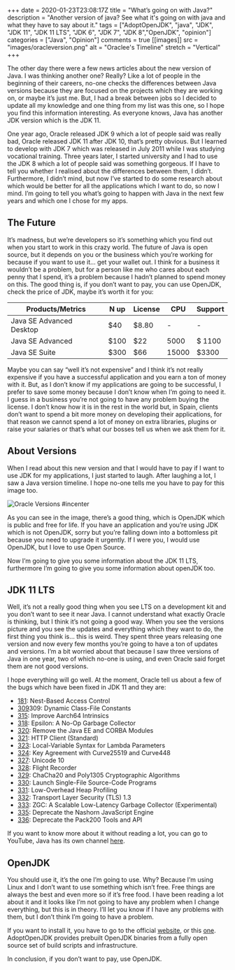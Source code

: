+++
date = 2020-01-23T23:08:17Z
title = "What’s going on with Java?"
description = "Another version of java? See what it's going on with java and what they have to say about it."
tags = ["AdoptOpenJDK", "java", "JDK", "JDK 11", "JDK 11 LTS", "JDK 6", "JDK 7", "JDK 8","OpenJDK", "opinion"]
categories = ["Java", "Opinion"]
comments = true
[[images]]
src = "images/oracleversion.png"
alt = "Oraclee's Timeline"
stretch = "Vertical"
+++

The other day there were a few news articles about the new version of Java. I was thinking another one? Really? Like a lot of people in the beginning of their careers, no-one checks the differences between Java versions because they are focused on the projects which they are working on, or maybe it’s just me. But, I had a break between jobs so I decided to update all my knowledge and one thing from my list was this one, so I hope you find this information interesting. As everyone knows, Java has another JDK version which is the JDK 11.

One year ago, Oracle released JDK 9 which a lot of people said was really bad, Oracle released JDK 11 after JDK 10, that’s pretty obvious. But I learned to develop with JDK 7 which was released in July 2011 while I was studying vocational training. Three years later, I started university and I had to use the JDK 8 which a lot of people said was something gorgeous. If I have to tell you whether I realised about the differences between them, I didn’t. Furthermore, I didn’t mind, but now I’ve started to do some research about which would be better for all the applications which I want to do, so now I mind. I’m going to tell you what’s going to happen with Java in the next few years and which one I chose for my apps.


## The Future

It’s madness, but we’re developers so it’s something which you find out when you start to work in this crazy world. The future of Java is open source, but it depends on you or the business which you’re working for because if you want to use it… get your wallet out. I think for a business it wouldn’t be a problem, but for a person like me who cares about each penny that I spend, it’s a problem because I hadn’t planned to spend money on this. The good thing is, if you don’t want to pay, you can use OpenJDK, check the price of JDK, maybe it’s worth it for you:

|  Products/Metrics | N up | License | CPU  | Support |
|---|---|---|---|---|
| Java SE Advanced Desktop  | $40  | $8.80  | - | -  |
| Java SE Advanced | $100  | $22  | 5000  | $ 1100  |
| Java SE Suite  | $300 | $66  | 15000  |  $3300 |

Maybe you can say “well it’s not expensive” and I think it’s not really expensive if you have a successful application and you earn a ton of money with it. But, as I don’t know if my applications are going to be successful, I prefer to save some money because I don’t know when I’m going to need it. I guess in a business you’re not going to have any problem buying the license. I don’t know how it is in the rest in the world but, in Spain, clients don’t want to spend a bit more money on developing their applications, for that reason we cannot spend a lot of money on extra libraries, plugins or raise your salaries or that’s what our bosses tell us when we ask them for it.

## About Versions

When I read about this new version and that I would have to pay if I want to use JDK for my applications, I just started to laugh. After laughing a lot, I saw a Java version timeline. I hope no-one tells me you have to pay for this image too.

![Oracle Versions #incenter](/images/oracleversion.png)

As you can see in the image, there’s a good thing, which is OpenJDK which is public and free for life. If you have an application and you’re using JDK which is not OpenJDK, sorry but you’re falling down into a bottomless pit because you need to upgrade it urgently. If I were you, I would use OpenJDK, but I love to use Open Source.

Now I’m going to give you some information about the JDK 11 LTS, furthermore I’m going to give you some information about openJDK too.

## JDK 11 LTS

Well, it’s not a really good thing when you see LTS on a development kit and you don’t want to see it near Java. I cannot understand what exactly Oracle is thinking, but I think it’s not going a good way. When you see the versions picture and you see the updates and everything which they want to do, the first thing you think is… this is weird. They spent three years releasing one version and now every few months you’re going to have a ton of updates and versions. I’m a bit worried about that because I saw three versions of Java in one year, two of which no-one is using, and even Oracle said forget them are not good versions.

I hope everything will go well. At the moment, Oracle tell us about a few of the bugs which have been fixed in JDK 11 and they are:

- [181](http://openjdk.java.net/jeps/181): Nest-Based Access Control
- [309](http://openjdk.java.net/jeps/309)309: Dynamic Class-File Constants
- [315](http://openjdk.java.net/jeps/): Improve Aarch64 Intrinsics
- [318](http://openjdk.java.net/jeps/): Epsilon: A No-Op Garbage Collector
- [320](http://openjdk.java.net/jeps/): Remove the Java EE and CORBA Modules
- [321](http://openjdk.java.net/jeps/): HTTP Client (Standard)
- [323](http://openjdk.java.net/jeps/): Local-Variable Syntax for Lambda Parameters
- [324](http://openjdk.java.net/jeps/): Key Agreement with Curve25519 and Curve448
- [327](http://openjdk.java.net/jeps/): Unicode 10
- [328](http://openjdk.java.net/jeps/): Flight Recorder
- [329](http://openjdk.java.net/jeps/): ChaCha20 and Poly1305 Cryptographic Algorithms
- [330](http://openjdk.java.net/jeps/): Launch Single-File Source-Code Programs
- [331](http://openjdk.java.net/jeps/): Low-Overhead Heap Profiling
- [332](http://openjdk.java.net/jeps/): Transport Layer Security (TLS) 1.3
- [333](http://openjdk.java.net/jeps/): ZGC: A Scalable Low-Latency Garbage Collector (Experimental)
- [335](http://openjdk.java.net/jeps/): Deprecate the Nashorn JavaScript Engine
- [336](http://openjdk.java.net/jeps/): Deprecate the Pack200 Tools and API

If you want to know more about it without reading a lot, you can go to YouTube, Java has its own channel [here](https://www.youtube.com/channel/UCmRtPmgnQ04CMUpSUqPfhxQ).


## OpenJDK

You should use it, it’s the one I’m going to use. Why? Because I’m using Linux and I don’t want to use something which isn’t free. Free things are always the best and even more so if it’s free food. I have been reading a lot about it and it looks like I’m not going to have any problem when I change everything, but this is in theory. I’ll let you know if I have any problems with them, but I don’t think I’m going to have a problem.

If you want to install it, you have to go to the official [website](http://openjdk.java.net/), or this [one](https://adoptopenjdk.net/index.html?variant=openjdk11&jvmVariant=hotspot). AdoptOpenJDK provides prebuilt OpenJDK binaries from a fully open source set of build scripts and infrastructure.

In conclusion, if you don’t want to pay, use OpenJDK.
